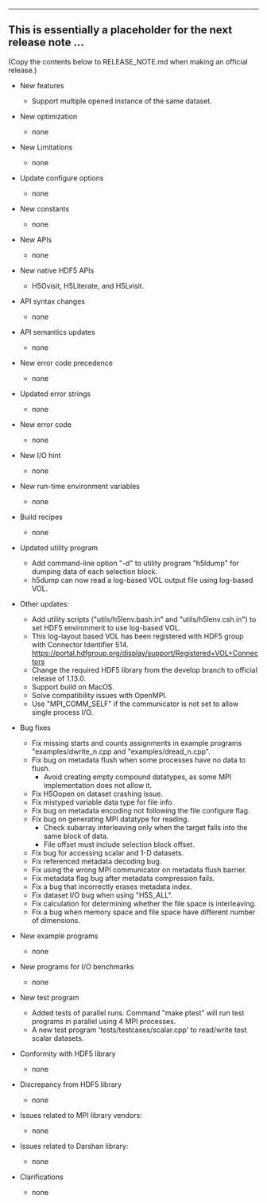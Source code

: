 ------------------------------------------------------------------------------
This is essentially a placeholder for the next release note ...
------------------------------------------------------------------------------
(Copy the contents below to RELEASE_NOTE.md when making an official release.)

* New features
  + Support multiple opened instance of the same dataset.

* New optimization
  + none

* New Limitations
  + none

* Update configure options
  + none

* New constants
  + none

* New APIs
  + none

* New native HDF5 APIs
  + H5Ovisit, H5Literate, and H5Lvisit.

* API syntax changes
  + none

* API semantics updates
  + none

* New error code precedence
  + none

* Updated error strings
  + none

* New error code
  + none

* New I/O hint
  + none

* New run-time environment variables
  + none

* Build recipes
  + none

* Updated utility program
  + Add command-line option "-d" to utility program "h5ldump" for dumping data
    of each selection block.
  + h5dump can now read a log-based VOL output file using log-based VOL.

* Other updates:
  + Add utility scripts ("utils/h5lenv.bash.in" and "utils/h5lenv.csh.in") to
    set HDF5 environment to use log-based VOL.
  + This log-layout based VOL has been registered with HDF5 group with
    Connector Identifier 514.
    https://portal.hdfgroup.org/display/support/Registered+VOL+Connectors
  + Change the required HDF5 library from the develop branch to official
    release of 1.13.0.
  + Support build on MacOS.
  + Solve compatibility issues with OpenMPI.
  + Use "MPI_COMM_SELF" if the communicator is not set to allow single process I/O.

* Bug fixes
  + Fix missing starts and counts assignments in example programs "examples/dwrite_n.cpp and "examples/dread_n.cpp".
  + Fix bug on metadata flush when some processes have no data to flush.
    + Avoid creating empty compound datatypes, as some MPI implementation does not allow it.
  + Fix H5Oopen on dataset crashing issue.
  + Fix mistyped variable data type for file info.
  + Fix bug on metadata encoding not following the file configure flag.
  + Fix bug on generating MPI datatype for reading.
    + Check subarray interleaving only when the target falls into the same block of data.
    + File offset must include selection block offset.
  + Fix bug for accessing scalar and 1-D datasets.
  + Fix referenced metadata decoding bug.
  + Fix using the wrong MPI communicator on metadata flush barrier.
  + Fix metadata flag bug after metadata compression fails.
  + Fix a bug that incorrectly erases metadata index.
  + Fix dataset I/O bug when using "H5S_ALL".
  + Fix calculation for determining whether the file space is interleaving.
  + Fix a bug when memory space and file space have different number of dimensions.

* New example programs
  + none

* New programs for I/O benchmarks
  + none

* New test program
  + Added tests of parallel runs. Command "make ptest" will run test programs
    in parallel using 4 MPI processes.
  + A new test program 'tests/testcases/scalar.cpp'  to read/write test scalar
    datasets.

* Conformity with HDF5 library
  + none

* Discrepancy from HDF5 library
  + none

* Issues related to MPI library vendors:
  + none

* Issues related to Darshan library:
  + none

* Clarifications
  + none

